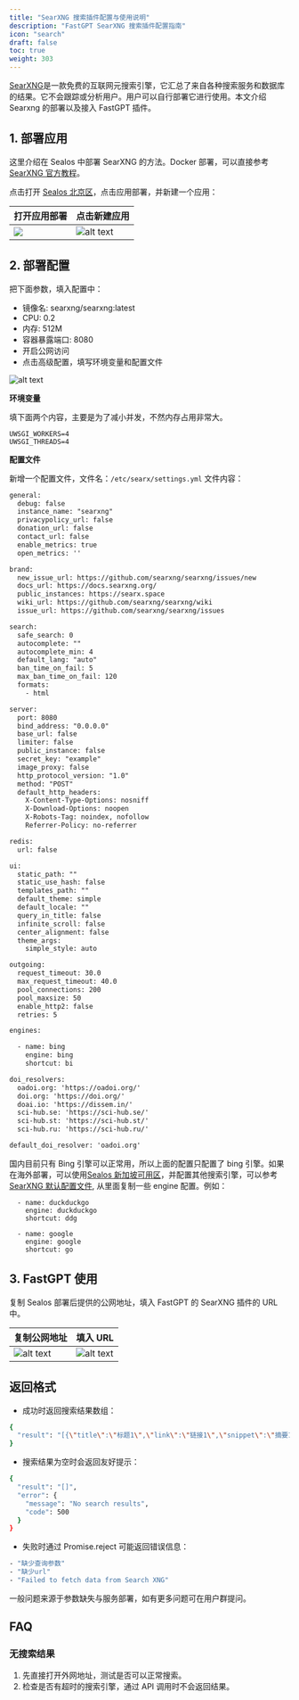 ```yaml
---
title: "SearXNG 搜索插件配置与使用说明"
description: "FastGPT SearXNG 搜索插件配置指南"
icon: "search"
draft: false
toc: true
weight: 303
---
```


[SearXNG](https://github.com/searxng/searxng)是一款免费的互联网元搜索引擎，它汇总了来自各种搜索服务和数据库的结果。它不会跟踪或分析用户。用户可以自行部署它进行使用。本文介绍 Searxng 的部署以及接入 FastGPT 插件。


## 1. 部署应用

这里介绍在 Sealos 中部署 SearXNG 的方法。Docker 部署，可以直接参考 [SearXNG 官方教程](https://github.com/searxng/searxng)。

点击打开 [Sealos 北京区](https://bja.sealos.run?uid=fnWRt09fZP)，点击应用部署，并新建一个应用：

| 打开应用部署 | 点击新建应用 |
| --- | --- |
| ![](/imgs/searxng_plugin_guide1.png) | ![alt text](/imgs/image-45.png) |

## 2. 部署配置

把下面参数，填入配置中：

* 镜像名: searxng/searxng:latest
* CPU: 0.2
* 内存: 512M
* 容器暴露端口: 8080
* 开启公网访问
* 点击高级配置，填写环境变量和配置文件

![alt text](/imgs/image-50.png)

**环境变量**

填下面两个内容，主要是为了减小并发，不然内存占用非常大。

```
UWSGI_WORKERS=4
UWSGI_THREADS=4
```

**配置文件**

新增一个配置文件，文件名：`/etc/searx/settings.yml`
文件内容：

```txt
general:
  debug: false
  instance_name: "searxng"
  privacypolicy_url: false
  donation_url: false
  contact_url: false
  enable_metrics: true
  open_metrics: ''

brand:
  new_issue_url: https://github.com/searxng/searxng/issues/new
  docs_url: https://docs.searxng.org/
  public_instances: https://searx.space
  wiki_url: https://github.com/searxng/searxng/wiki
  issue_url: https://github.com/searxng/searxng/issues

search:
  safe_search: 0
  autocomplete: ""
  autocomplete_min: 4
  default_lang: "auto"
  ban_time_on_fail: 5
  max_ban_time_on_fail: 120
  formats:
    - html

server:
  port: 8080
  bind_address: "0.0.0.0"
  base_url: false
  limiter: false
  public_instance: false
  secret_key: "example"
  image_proxy: false
  http_protocol_version: "1.0"
  method: "POST"
  default_http_headers:
    X-Content-Type-Options: nosniff
    X-Download-Options: noopen
    X-Robots-Tag: noindex, nofollow
    Referrer-Policy: no-referrer

redis:
  url: false

ui:
  static_path: ""
  static_use_hash: false
  templates_path: ""
  default_theme: simple
  default_locale: ""
  query_in_title: false
  infinite_scroll: false
  center_alignment: false
  theme_args:
    simple_style: auto

outgoing:
  request_timeout: 30.0
  max_request_timeout: 40.0
  pool_connections: 200
  pool_maxsize: 50
  enable_http2: false
  retries: 5

engines:

  - name: bing
    engine: bing
    shortcut: bi

doi_resolvers:
  oadoi.org: 'https://oadoi.org/'
  doi.org: 'https://doi.org/'
  doai.io: 'https://dissem.in/'
  sci-hub.se: 'https://sci-hub.se/'
  sci-hub.st: 'https://sci-hub.st/'
  sci-hub.ru: 'https://sci-hub.ru/'

default_doi_resolver: 'oadoi.org'
```

国内目前只有 Bing 引擎可以正常用，所以上面的配置只配置了 bing 引擎。如果在海外部署，可以使用[Sealos 新加坡可用区](https://cloud.sealos.io?uid=fnWRt09fZP)，并配置其他搜索引擎，可以参考[SearXNG 默认配置文件](https://github.com/searxng/searxng/blob/master/searx/settings.yml), 从里面复制一些 engine 配置。例如：

```
  - name: duckduckgo
    engine: duckduckgo
    shortcut: ddg

  - name: google
    engine: google
    shortcut: go
```

## 3. FastGPT 使用

复制 Sealos 部署后提供的公网地址，填入 FastGPT 的 SearXNG 插件的 URL 中。

| 复制公网地址| 填入 URL |
| --- | --- |
| ![alt text](/imgs/image-48.png) | ![alt text](/imgs/image-49.png) |

## 返回格式

* 成功时返回搜索结果数组：

```Bash
{
  "result": "[{\"title\":\"标题1\",\"link\":\"链接1\",\"snippet\":\"摘要1\"}, ...]"
}
```

* 搜索结果为空时会返回友好提示：

```Bash
{
  "result": "[]",
  "error": {
    "message": "No search results",
    "code": 500
  }
}
```

* 失败时通过 Promise.reject 可能返回错误信息：

```Bash
- "缺少查询参数"
- "缺少url"
- "Failed to fetch data from Search XNG"
```

一般问题来源于参数缺失与服务部署，如有更多问题可在用户群提问。

## FAQ

### 无搜索结果

1. 先直接打开外网地址，测试是否可以正常搜索。
2. 检查是否有超时的搜索引擎，通过 API 调用时不会返回结果。